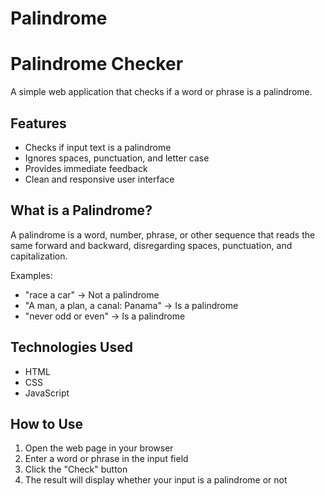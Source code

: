 # Palindrome
# Palindrome Checker

A simple web application that checks if a word or phrase is a palindrome.

## Features

- Checks if input text is a palindrome
- Ignores spaces, punctuation, and letter case
- Provides immediate feedback
- Clean and responsive user interface

## What is a Palindrome?

A palindrome is a word, number, phrase, or other sequence that reads the same forward and backward, disregarding spaces, punctuation, and capitalization.

Examples:
- "race a car" -> Not a palindrome
- "A man, a plan, a canal: Panama" -> Is a palindrome
- "never odd or even" -> Is a palindrome

## Technologies Used

- HTML
- CSS
- JavaScript

## How to Use

1. Open the web page in your browser
2. Enter a word or phrase in the input field
3. Click the "Check" button
4. The result will display whether your input is a palindrome or not
